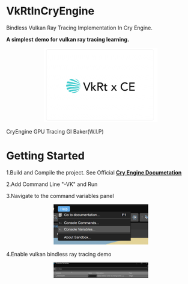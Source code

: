 # VkRtInCryEngine
Bindless Vulkan Ray Tracing Implementation In Cry Engine.

**A simplest demo for vulkan ray tracing learning.**

<p align="center">
    <img src="/Resources/icon.png" width="60%" height="60%">
</p>


CryEngine GPU Tracing GI Baker(W.I.P)

# Getting Started

1.Build and Compile the project. See Official [<u>**Cry Engine Documetation**</u>](https://github.com/CRYTEK/CRYENGINE_Source)

2.Add Command Line "-VK" and Run

3.Navigate to the command variables panel

<p align="center">
    <img src="/Resources/navi_to_pannel.png" width="50%" height="50%">
</p>

4.Enable vulkan bindless ray tracing demo

<p align="center">
    <img src="/Resources/enable.png" width="50%" height="50%">
</p>